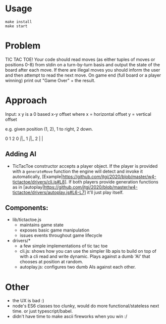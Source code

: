 # Usage
```
make install
make start
```

# Problem
TIC TAC TOE!
Your code should read moves (as either tuples of moves or positions 0-8) from stdin on a turn-by-turn basis and output the state of the board after each move.
If there are illegal moves you should inform the user and then attempt to read the next move.
On game end (full board or a player winning) print out "Game Over" + the result.

# Approach
Input: x y is a 0 based x-y offset
  where x = horizontal offset
        y = vertical offset
 
  e.g. given position (1, 2), 1 to right, 2 down.

  0 1 2
0 _|_|_
1 _|_|_
2  | |

## Adding AI
- TicTacToe constructor accepts a player object. If the player is provided with a `generateMove` function the engine will detect and invoke it automatically, [Example|https://github.com/jtgi/2020/blob/master/w4-tictactoe/drivers/cli.js#L8]. If both players provide generation functions as in [autoplay|https://github.com/jtgi/2020/blob/master/w4-tictactoe/drivers/autoplay.js#L6-L7] it'll just play itself. 

## Components:
- lib/tictactoe.js
  - maintains game state
  - exposes basic game manipulation
  - issues events throughout game lifecycle
- drivers/*
  - a few simple implementations of tic tac toe
  - cli.js: shows how you can use the simpler lib apis to build on top of with a cli read and write dynamic. Plays against a dumb 'AI' that chooses at position at random.
  - autoplay.js: configures two dumb AIs against each other.

# Other
- the UX is bad :)
- node's ES6 classes too clunky, would do more functional/stateless next time. or just typescript/babel.
- didn't have time to make ascii fireworks when you win :/